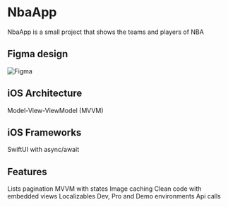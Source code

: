 # NbaApp
NbaApp is a small project that shows the teams and players of NBA

## Figma design
![Figma](https://user-images.githubusercontent.com/56566735/192157695-67eae733-a32c-44d3-9930-78dcce65c658.png)

## iOS Architecture
Model-View-ViewModel (MVVM)

## iOS Frameworks
SwiftUI with async/await

## Features
Lists pagination
MVVM with states
Image caching
Clean code with embedded views
Localizables
Dev, Pro and Demo environments
Api calls
